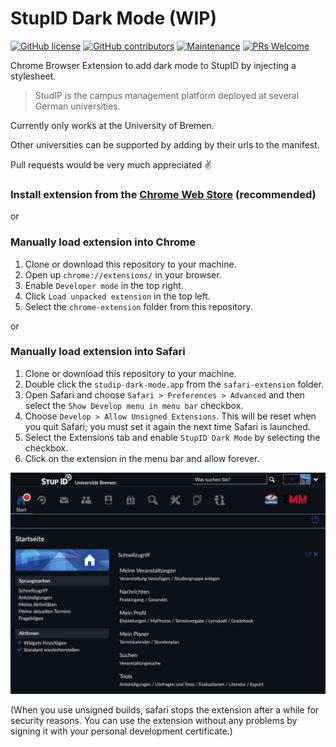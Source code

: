 # StupID Dark Mode (WIP)

[![GitHub license](https://img.shields.io/github/license/Naereen/StrapDown.js.svg)](https://github.com/JoHoop/studip-dark-mode/blob/master/LICENSE)
[![GitHub contributors](https://img.shields.io/github/contributors/JoHoop/studip-dark-mode.svg)](https://github.com/JoHoop/studip-dark-mode/graphs/contributors/)
[![Maintenance](https://img.shields.io/badge/Maintained%3F-yes-green.svg)](https://github.com/JoHoop/studip-dark-mode/graphs/commit-activity)
[![PRs Welcome](https://img.shields.io/badge/PRs-welcome-brightgreen.svg?style=flat)](http://makeapullrequest.com)

Chrome Browser Extension to add dark mode to StupID by injecting a stylesheet.

> StudIP is the campus management platform deployed at several German universities.

Currently only works at the University of Bremen.

Other universities can be supported by adding by their urls to the manifest.

Pull requests would be very much appreciated ✌️

### Install extension from the [Chrome Web Store](https://chrome.google.com/webstore/detail/studip-dark-mode/fagenjpogifjohbjmdlomhkpbipkmeel) (recommended)

or

### Manually load extension into Chrome

1. Clone or download this repository to your machine.
2. Open up `chrome://extensions/` in your browser.
3. Enable `Developer mode` in the top right.
4. Click `Load unpacked extension` in the top left.
5. Select the `chrome-extension` folder from this repository.

or

### Manually load extension into Safari

1. Clone or download this repository to your machine.
2. Double click the `studip-dark-mode.app` from the `safari-extension` folder.
3. Open Safari and choose `Safari > Preferences > Advanced` and then select the `Show Develop menu in menu bar` checkbox.
4. Choose `Develop > Allow Unsigned Extensions`. This will be reset when you quit Safari; you must set it again the next time Safari is launched.
5. Select the Extensions tab and enable `StupID Dark Mode` by selecting the checkbox.
6. Click on the extension in the menu bar and allow forever.

![Screenshot](/demo.png)

(When you use unsigned builds, safari stops the extension after a while for security reasons. You can use the extension without any problems by signing it with your personal development certificate.)
